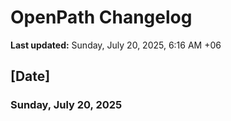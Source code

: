 # OpenPath Changelog

**Last updated:** Sunday, July 20, 2025, 6:16 AM +06

## [Date]

### **Sunday, July 20, 2025**
